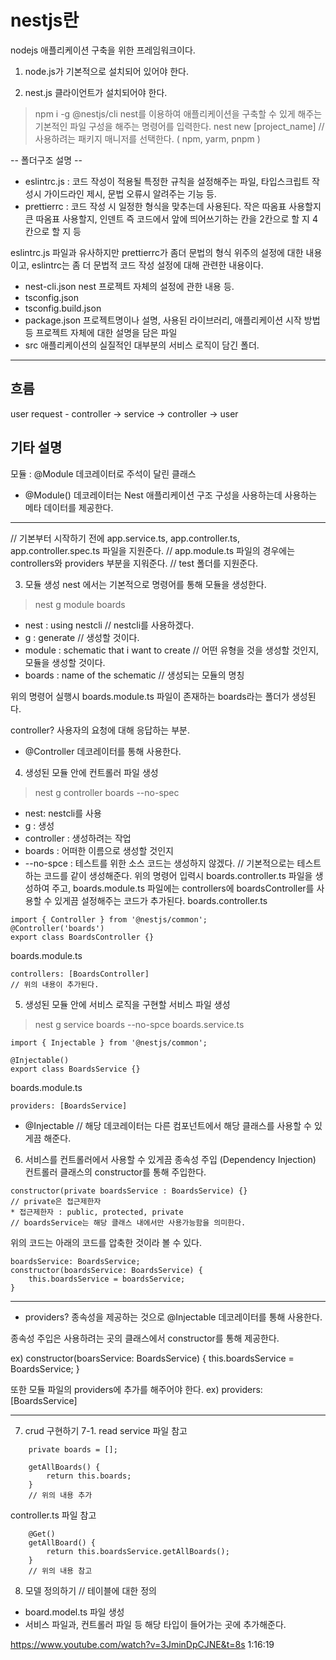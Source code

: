 # nestjs란
nodejs 애플리케이션 구축을 위한 프레임워크이다.

1. node.js가 기본적으로 설치되어 있어야 한다.

2. nest.js 클라이언트가 설치되어야 한다.
> npm i -g @nestjs/cli
nest를 이용하여 애플리케이션을 구축할 수 있게 해주는 기본적인 파일 구성을 해주는 명령어를 입력한다.
> nest new [project_name] 
// 사용하려는 패키지 매니저를 선택한다. ( npm, yarm, pnpm  )

-- 폴더구조 설명 --
- eslintrc.js : 코드 작성이 적용될 특정한 규칙을 설정해주는 파일, 타입스크립트 작성시 가이드라인 제시, 문법 오류시 알려주는 기능 등.
- prettierrc : 코드 작성 시 일정한 형식을 맞추는데 사용된다. 작은 따옴표 사용할지 큰 따옴표 사용할지, 인덴트 즉 코드에서 앞에 띄어쓰기하는 칸을 2칸으로 할 지 4칸으로 할 지 등

eslintrc.js 파일과 유사하지만 prettierrc가 좀더 문법의 형식 위주의 설정에 대한 내용이고, eslintrc는 좀 더 문법적 코드 작성 설정에 대해 관련한 내용이다. 
- nest-cli.json
nest 프로젝트 자체의 설정에 관한 내용 등.
- tsconfig.json
- tsconfig.build.json
- package.json
프로젝트명이나 설명, 사용된 라이브러리, 애플리케이션 시작 방법 등 프로젝트 자체에 대한 설명을 담은 파일
- src 
애플리케이션의 실질적인 대부분의 서비스 로직이 담긴 폴더. 
-------------------------------------------------

## 흐름
user request - controller -> service -> controller -> user 

## 기타 설명
모듈 : @Module 데코레이터로 주석이 달린 클래스
- @Module() 데코레이터는 Nest 애플리케이션 구조 구성을 사용하는데 사용하는 메타 데이터를 제공한다.
-------------------------------------------------
// 기본부터 시작하기 전에 app.service.ts, app.controller.ts, app.controller.spec.ts 파일을 지원준다.
// app.module.ts 파일의 경우에는 controllers와 providers 부분을 지워준다.
// test 폴더를 지원준다.

3. 모듈 생성
nest 에서는 기본적으로 명령어를 통해 모듈을 생성한다.
> nest g module boards
- nest : using nestcli  // nestcli를 사용하겠다.
- g : generate // 생성할 것이다.
- module : schematic that i want to create // 어떤 유형을 것을 생성할 것인지, 모듈을 생성할 것이다. 
- boards : name of the schematic // 생성되는 모듈의 명칭

위의 명령어 실행시 boards.module.ts 파일이 존재하는 boards라는 폴더가 생성된다.

controller?
사용자의 요청에 대해 응답하는 부분.
- @Controller 데코레이터를 통해 사용한다.

4. 생성된 모듈 안에 컨트롤러 파일 생성
> nest g controller boards --no-spec
- nest: nestcli를 사용
- g : 생성
- controller : 생성하려는 작업
- boards : 어떠한 이름으로 생성할 것인지
- --no-spce : 테스트를 위한 소스 코드는 생성하지 않겠다.
// 기본적으로는 테스트하는 코드를 같이 생성해준다.
위의 명령어 입력시 boards.controller.ts 파일을 생성하여 주고, boards.module.ts 파일에는 controllers에 boardsController를 사용할 수 있게끔 설정해주는 코드가 추가된다.
boards.controller.ts
```
import { Controller } from '@nestjs/common';
@Controller('boards')
export class BoardsController {}
```

boards.module.ts
```
controllers: [BoardsController]
// 위의 내용이 추가된다.
```

5. 생성된 모듈 안에 서비스 로직을 구현할 서비스 파일 생성
> nest g service boards --no-spce
boards.service.ts 
```
import { Injectable } from '@nestjs/common';

@Injectable()
export class BoardsService {}
```
boards.module.ts
```
providers: [BoardsService]
```

- @Injectable 
// 해당 데코레이터는 다른 컴포넌트에서 해당 클래스를 사용할 수 있게끔 해준다.

6. 서비스를 컨트롤러에서 사용할 수 있게끔 종속성 주입 (Dependency Injection)
컨트롤러 클래스의 constructor를 통해 주입한다.
```
constructor(private boardsService : BoardsService) {}
// private은 접근제한자
* 접근제한자 : public, protected, private
// boardsService는 해당 클래스 내에서만 사용가능함을 의미한다.
```
위의 코드는 아래의 코드를 압축한 것이라 볼 수 있다.
```
boardsService: BoardsService;
constructor(boardsService: BoardsService) {
    this.boardsService = boardsService;
}
```

--------------------------------------------
* providers?
종속성을 제공하는 것으로 @Injectable 데코레이터를 통해 사용한다.

종속성 주입은 사용하려는 곳의 클래스에서 constructor를 통해 제공한다.

ex) 
constructor(boarsService: BoardsService) {
    this.boardsService = BoardsService;
}

또한 모듈 파일의 providers에 추가를 해주어야 한다.
ex)
providers: [BoardsService]

--------------------------------------------

7. crud 구현하기
7-1. read
service 파일 참고
```
    private boards = [];

    getAllBoards() {
        return this.boards;
    }
    // 위의 내용 추가
```
controller.ts 파일 참고
```
    @Get()
    getAllBoard() {
        return this.boardsService.getAllBoards();
    }
    // 위의 내용 참고
```

8. 모델 정의하기
// 테이블에 대한 정의
- board.model.ts 파일 생성
- 서비스 파일과, 컨트롤러 파일 등 해당 타입이 들어가는 곳에 추가해준다.

https://www.youtube.com/watch?v=3JminDpCJNE&t=8s
1:16:19